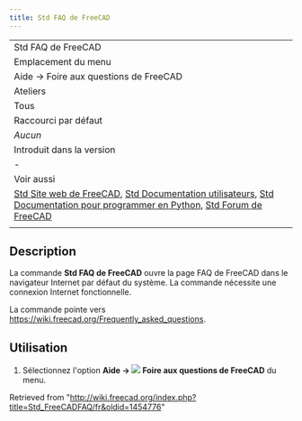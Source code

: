 ```yaml
---
title: Std FAQ de FreeCAD
---
```

|  |
| --- |
| Std FAQ de FreeCAD |
| Emplacement du menu |
| Aide → Foire aux questions de FreeCAD |
| Ateliers |
| Tous |
| Raccourci par défaut |
| *Aucun* |
| Introduit dans la version |
| - |
| Voir aussi |
| [Std Site web de FreeCAD](/Std_FreeCADWebsite/fr "Std FreeCADWebsite/fr"), [Std Documentation utilisateurs](/Std_FreeCADUserHub/fr "Std FreeCADUserHub/fr"), [Std Documentation pour programmer en Python](/Std_FreeCADPowerUserHub/fr "Std FreeCADPowerUserHub/fr"), [Std Forum de FreeCAD](/Std_FreeCADForum/fr "Std FreeCADForum/fr") |
|  |

## Description

La commande **Std FAQ de FreeCAD** ouvre la page FAQ de FreeCAD dans le navigateur Internet par défaut du système. La commande nécessite une connexion Internet fonctionnelle.

La commande pointe vers <https://wiki.freecad.org/Frequently_asked_questions>.

## Utilisation

1. Sélectionnez l'option **Aide → ![](/images/Std_FreeCADFAQ.svg) Foire aux questions de FreeCAD** du menu.

Retrieved from "<http://wiki.freecad.org/index.php?title=Std_FreeCADFAQ/fr&oldid=1454776>"